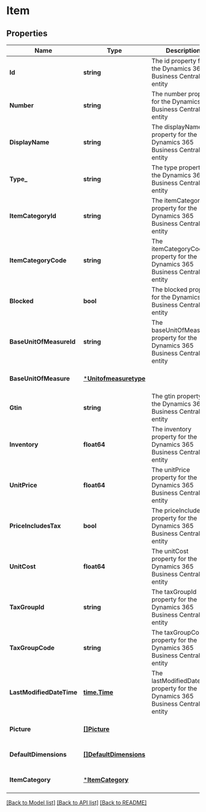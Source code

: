 # Item

## Properties
Name | Type | Description | Notes
------------ | ------------- | ------------- | -------------
**Id** | **string** | The id property for the Dynamics 365 Business Central item entity | [optional] [default to null]
**Number** | **string** | The number property for the Dynamics 365 Business Central item entity | [optional] [default to null]
**DisplayName** | **string** | The displayName property for the Dynamics 365 Business Central item entity | [optional] [default to null]
**Type_** | **string** | The type property for the Dynamics 365 Business Central item entity | [optional] [default to null]
**ItemCategoryId** | **string** | The itemCategoryId property for the Dynamics 365 Business Central item entity | [optional] [default to null]
**ItemCategoryCode** | **string** | The itemCategoryCode property for the Dynamics 365 Business Central item entity | [optional] [default to null]
**Blocked** | **bool** | The blocked property for the Dynamics 365 Business Central item entity | [optional] [default to null]
**BaseUnitOfMeasureId** | **string** | The baseUnitOfMeasureId property for the Dynamics 365 Business Central item entity | [optional] [default to null]
**BaseUnitOfMeasure** | [***Unitofmeasuretype**](unitofmeasuretype.md) |  | [optional] [default to null]
**Gtin** | **string** | The gtin property for the Dynamics 365 Business Central item entity | [optional] [default to null]
**Inventory** | **float64** | The inventory property for the Dynamics 365 Business Central item entity | [optional] [default to null]
**UnitPrice** | **float64** | The unitPrice property for the Dynamics 365 Business Central item entity | [optional] [default to null]
**PriceIncludesTax** | **bool** | The priceIncludesTax property for the Dynamics 365 Business Central item entity | [optional] [default to null]
**UnitCost** | **float64** | The unitCost property for the Dynamics 365 Business Central item entity | [optional] [default to null]
**TaxGroupId** | **string** | The taxGroupId property for the Dynamics 365 Business Central item entity | [optional] [default to null]
**TaxGroupCode** | **string** | The taxGroupCode property for the Dynamics 365 Business Central item entity | [optional] [default to null]
**LastModifiedDateTime** | [**time.Time**](time.Time.md) | The lastModifiedDateTime property for the Dynamics 365 Business Central item entity | [optional] [default to null]
**Picture** | [**[]Picture**](picture.md) |  | [optional] [default to null]
**DefaultDimensions** | [**[]DefaultDimensions**](defaultDimensions.md) |  | [optional] [default to null]
**ItemCategory** | [***ItemCategory**](itemCategory.md) |  | [optional] [default to null]

[[Back to Model list]](../README.md#documentation-for-models) [[Back to API list]](../README.md#documentation-for-api-endpoints) [[Back to README]](../README.md)


